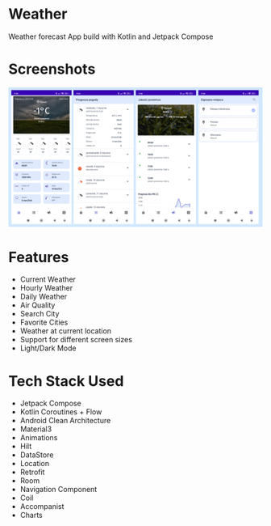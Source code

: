 Weather
==================

Weather forecast App build with Kotlin and Jetpack Compose

# Screenshots

<img src="docs/images/screens.png" alt="App screenshots">


# Features

- Current Weather
- Hourly Weather
- Daily Weather
- Air Quality
- Search City
- Favorite Cities
- Weather at current location
- Support for different screen sizes
- Light/Dark Mode

#  Tech Stack Used

- Jetpack Compose
- Kotlin Coroutines + Flow
- Android Clean Architecture
- Material3
- Animations 
- Hilt
- DataStore
- Location
- Retrofit
- Room
- Navigation Component
- Coil
- Accompanist
- Charts